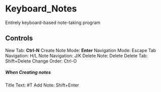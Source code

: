 # Keyboard_Notes
Entirely keyboard-based note-taking program

## Controls
New Tab: **Ctrl-N**
Create Note Mode: **Enter**
Navigation Mode: Escape
Tab Navigation: H/L
Note Navigation: J/K
Delete Note: Delete
Delete Tab: Shift+Delete
Change Order: Ctrl-O
##### When Creating notes
Title Text: #T
Add Note: Shift+Enter